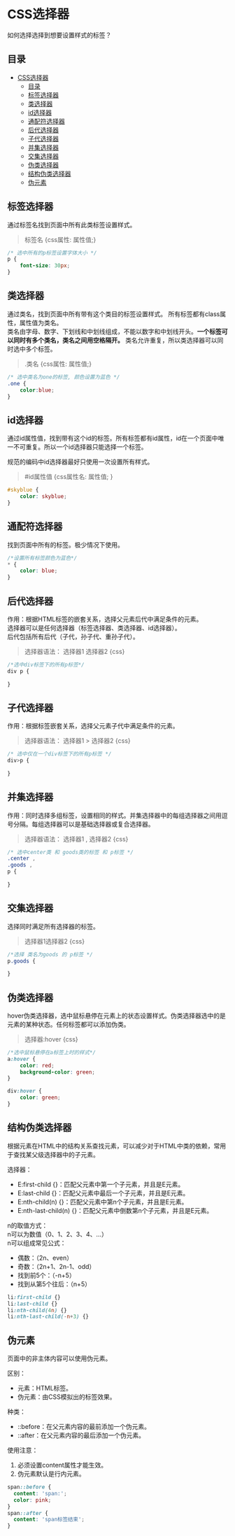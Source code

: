 # CSS选择器
如何选择选择到想要设置样式的标签？

## 目录
<!-- TOC -->
* [CSS选择器](#css选择器)
  * [目录](#目录)
  * [标签选择器](#标签选择器)
  * [类选择器](#类选择器)
  * [id选择器](#id选择器)
  * [通配符选择器](#通配符选择器)
  * [后代选择器](#后代选择器)
  * [子代选择器](#子代选择器)
  * [并集选择器](#并集选择器)
  * [交集选择器](#交集选择器)
  * [伪类选择器](#伪类选择器)
  * [结构伪类选择器](#结构伪类选择器)
  * [伪元素](#伪元素)
<!-- TOC -->

## 标签选择器
通过标签名找到页面中所有此类标签设置样式。
> 标签名 {css属性: 属性值;}
```css
/* 选中所有的p标签设置字体大小 */
p {
	font-size: 30px;
}
```

## 类选择器
通过类名，找到页面中所有带有这个类目的标签设置样式。 所有标签都有class属性，属性值为类名。  
类名由字母、数字、下划线和中划线组成，不能以数字和中划线开头。**一个标签可以同时有多个类名，类名之间用空格隔开。**
类名允许重复，所以类选择器可以同时选中多个标签。


> .类名 {css属性: 属性值;}
```css
/* 选中类名为one的标签, 颜色设置为蓝色 */
.one {
    color:blue;
}
```

## id选择器
通过id属性值，找到带有这个id的标签。所有标签都有id属性，id在一个页面中唯一不可重复。所以一个id选择器只能选择一个标签。  

规范的编码中id选择器最好只使用一次设置所有样式。

> #id属性值 {css属性名: 属性值; }

```css
#skyblue {
    color: skyblue;
}
```

## 通配符选择器
找到页面中所有的标签。极少情况下使用。
```css
/*设置所有标签颜色为蓝色*/
* {
    color: blue;
}
```

## 后代选择器
作用：根据HTML标签的嵌套关系，选择父元素后代中满足条件的元素。  
选择器可以是任何选择器（标签选择器、类选择器、id选择器）。  
后代包括所有后代（子代，孙子代、重孙子代）。  
> 选择器语法： 选择器1 选择器2 {css}
```css
/*选中div标签下的所有p标签*/
div p {
    
}
```

## 子代选择器
作用：根据标签嵌套关系，选择父元素子代中满足条件的元素。
> 选择器语法： 选择器1 > 选择器2 {css}
```css
/* 选中仅在一个div标签下的所有p标签 */
div>p {
    
}
```

## 并集选择器
作用：同时选择多组标签，设置相同的样式。并集选择器中的每组选择器之间用逗号分隔。每组选择器可以是基础选择器或复合选择器。
> 选择器语法： 选择器1 , 选择器2 {css}
```css
/* 选中center类 和 goods类的标签 和 p标签 */
.center ,
.goods , 
p {
    
}
```

## 交集选择器
选择同时满足所有选择器的标签。
> 选择器1选择器2 {css}
```css
/*选择 类名为goods 的 p标签 */
p.goods {
    
}
```

## 伪类选择器
hover伪类选择器，选中鼠标悬停在元素上的状态设置样式。伪类选择器选中的是元素的某种状态。任何标签都可以添加伪类。
> 选择器:hover {css}
```css
/*选中鼠标悬停在a标签上时的样式*/
a:hover {
    color: red;
    background-color: green;
}

div:hover {
    color: green;
}
```

## 结构伪类选择器
根据元素在HTML中的结构关系查找元素，可以减少对于HTML中类的依赖，常用于查找某父级选择器中的子元素。  

选择器：
- E:first-child {}：匹配父元素中第一个子元素，并且是E元素。
- E:last-child {}：匹配父元素中最后一个子元素，并且是E元素。
- E:nth-child(n) {}：匹配父元素中第n个子元素，并且是E元素。
- E:nth-last-child(n) {}：匹配父元素中倒数第n个子元素，并且是E元素。

n的取值方式：  
n可以为数值（0、1、2、3、4、...）  
n可以组成常见公式：
- 偶数：（2n、even）
- 奇数：（2n+1、2n-1、odd）
- 找到前5个：（-n+5）
- 找到从第5个往后：（n+5）

```css
li:first-child {}
li:last-child {}
li:nth-child(4n) {}
li:nth-last-child(-n+3) {}
```

## 伪元素
页面中的非主体内容可以使用伪元素。

区别：
- 元素：HTML标签。
- 伪元素：由CSS模拟出的标签效果。

种类：
- ::before：在父元素内容的最前添加一个伪元素。
- ::after：在父元素内容的最后添加一个伪元素。

使用注意：
1. 必须设置content属性才能生效。
2. 伪元素默认是行内元素。

```css
span::before {
  content: 'span:';
  color: pink;
}
span::after {
  content: 'span标签结束';
}
```
